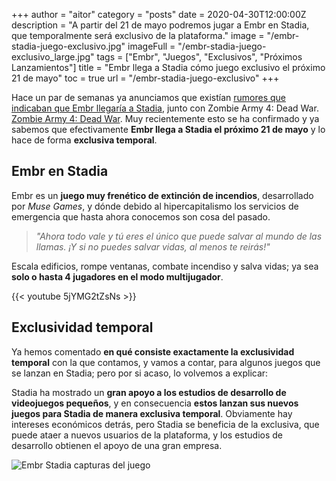 +++
author = "aitor"
category = "posts"
date = 2020-04-30T12:00:00Z
description = "A partir del 21 de mayo podremos jugar a Embr en Stadia, que temporalmente será exclusivo de la plataforma."
image = "/embr-stadia-juego-exclusivo.jpg"
imageFull = "/embr-stadia-juego-exclusivo_large.jpg"
tags = ["Embr", "Juegos", "Exclusivos", "Próximos Lanzamientos"]
title = "Embr llega a Stadia cómo juego exclusivo el próximo 21 de mayo"
toc = true
url = "/embr-stadia-juego-exclusivo"
+++

Hace un par de semanas ya anunciamos que existían <a class="u-anchor" href="/existen-rumores-de-que-zombie-army-4-dead-war-y-embr-llegaran-proximamente-a-stadia/">rumores que indicaban que Embr llegaría a Stadia</a>, junto con Zombie Army 4: Dead War.
<a class="u-anchor" href="/zombie-army-4/">Zombie Army 4: Dead War</a>. Muy recientemente esto se ha confirmado y ya sabemos que efectivamente **Embr llega a Stadia el próximo 21 de mayo** y lo hace de forma **exclusiva temporal**.

## Embr en Stadia

Embr es un **juego muy frenético de extinción de incendios**, desarrollado por _Muse Games_, y dónde debido al hipercapitalismo los servicios de emergencia que hasta ahora conocemos son cosa del pasado.

> _"Ahora todo vale y tú eres el único que puede salvar al mundo de las llamas. ¡Y si no puedes salvar vidas, al menos te reirás!"_

Escala edificios, rompe ventanas, combate incendiso y salva vidas; ya sea **solo o hasta 4 jugadores en el modo multijugador**.

<div class="u-youtube">
  {{< youtube 5jYMG2tZsNs >}}
</div>

## Exclusividad temporal

Ya hemos comentado **en qué consiste exactamente la exclusividad temporal** con la que contamos, y vamos a contar, para algunos juegos que se lanzan en Stadia; pero por si acaso, lo volvemos a explicar:

Stadia ha mostrado un **gran apoyo a los estudios de desarrollo de videojuegos pequeños**, y en consecuencia **estos lanzan sus nuevos juegos para Stadia de manera exclusiva temporal**. Obviamente hay intereses económicos detrás, pero Stadia se beneficia de la exclusiva, que puede ataer a nuevos usuarios de la plataforma, y los estudios de desarrollo obtienen el apoyo de una gran empresa.

<img class="u-borderImage u-lazyload lazyload" loading="lazy" data-src="/embr-stadia-juego-exclusivo/embr-stadia-capturas-del-juego.jpg" alt="Embr Stadia capturas del juego" title="Embr Stadia capturas del juego" />


